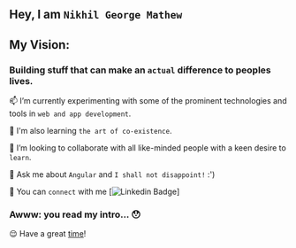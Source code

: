 
## Hey, I am `Nikhil George Mathew`

## My Vision:
### Building stuff that can make an `actual` difference to peoples lives.

📫 I’m currently experimenting with some of the prominent technologies and tools in `web and app development`.

🌱 I'm also learning `the art of co-existence`. 

👯 I’m looking to collaborate with all like-minded people with a keen desire to `learn`.

💬 Ask me about `Angular` and `I shall not disappoint!` :')

👀 You can `connect` with me [![Linkedin Badge](https://img.shields.io/badge/Nikhil-ff69b4?style=flat-square&logo=Linkedin&logoColor=&link=https://in.linkedin.com/in/nikhil-george-mathew-a566271ba)] 
<!--[here](https://in.linkedin.com/in/nikhil-george-mathew-a566271ba)! -->

### Awww: you read my intro... 😯
  😌 Have a great [time](https://www.youtube.com/watch?v=RBumgq5yVrA&ab_channel=Passenger)!
